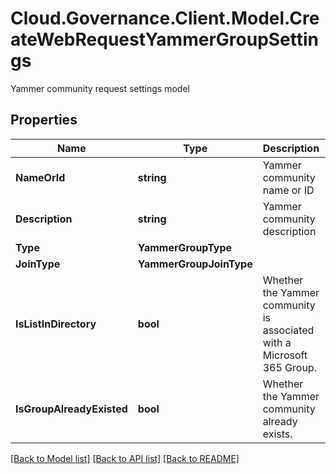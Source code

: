 # Cloud.Governance.Client.Model.CreateWebRequestYammerGroupSettings
Yammer community request settings model
## Properties

Name | Type | Description | Notes
------------ | ------------- | ------------- | -------------
**NameOrId** | **string** | Yammer community name or ID | [optional] 
**Description** | **string** | Yammer community description | [optional] 
**Type** | **YammerGroupType** |  | [optional] 
**JoinType** | **YammerGroupJoinType** |  | [optional] 
**IsListInDirectory** | **bool** | Whether the Yammer community is associated with a Microsoft 365 Group. | [optional] [default to false]
**IsGroupAlreadyExisted** | **bool** | Whether the Yammer community already exists. | [optional] [default to false]

[[Back to Model list]](../README.md#documentation-for-models) [[Back to API list]](../README.md#documentation-for-api-endpoints) [[Back to README]](../README.md)

